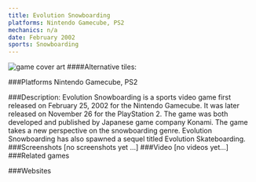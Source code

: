 ```yaml
---
title: Evolution Snowboarding
platforms: Nintendo Gamecube, PS2
mechanics: n/a
date: February 2002
sports: Snowboarding
---
```

![game cover art](//images.igdb.com/igdb/image/upload/t_cover_big/fxvfnvaa6ibg00rt5wp8.jpg "Logo Title Text 1")
####Alternative tiles:

###Platforms
Nintendo Gamecube, PS2

###Description:
Evolution Snowboarding is a sports video game first released on February 25, 2002 for the Nintendo Gamecube. It was later released on November 26 for the PlayStation 2. The game was both developed and published by Japanese game company Konami. The game takes a new perspective on the snowboarding genre. Evolution Snowboarding has also spawned a sequel titled Evolution Skateboarding.
###Screenshots
[no screenshots yet ...]
###Video
[no videos yet...]
###Related games

###Websites

